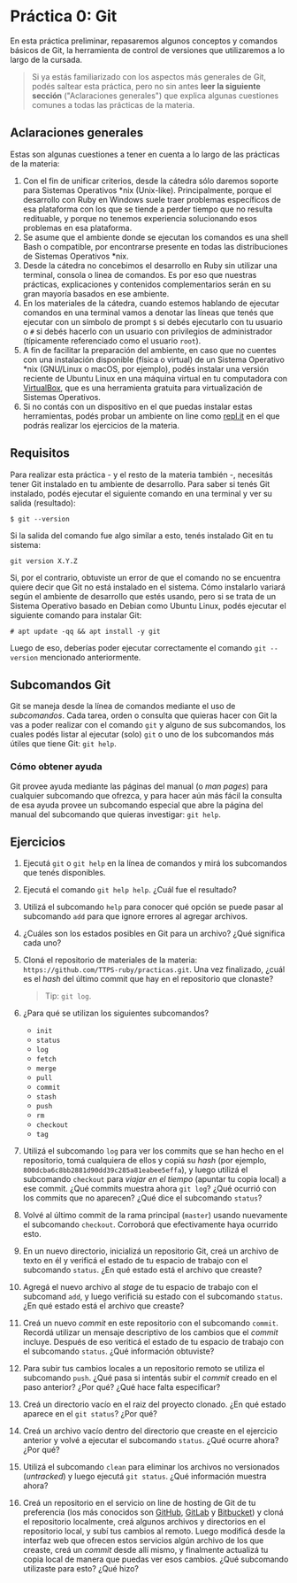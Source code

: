 # Práctica 0: Git

En esta práctica preliminar, repasaremos algunos conceptos y comandos básicos de Git, la
herramienta de control de versiones que utilizaremos a lo largo de la cursada.

> Si ya estás familiarizado con los aspectos más generales de Git, podés saltear esta
> práctica, pero no sin antes **leer la siguiente sección** ("Aclaraciones generales") que
> explica algunas cuestiones comunes a todas las prácticas de la materia.

## Aclaraciones generales

Estas son algunas cuestiones a tener en cuenta a lo largo de las prácticas de la materia:

1. Con el fin de unificar criterios, desde la cátedra sólo daremos soporte para Sistemas
   Operativos *nix (Unix-like). Principalmente, porque el desarrollo con Ruby en Windows
   suele traer problemas específicos de esa plataforma con los que se tiende a perder
   tiempo que no resulta redituable, y porque no tenemos experiencia solucionando esos
   problemas en esa plataforma.
2. Se asume que el ambiente donde se ejecutan los comandos es una shell Bash o compatible,
   por encontrarse presente en todas las distribuciones de Sistemas Operativos *nix.
3. Desde la cátedra no concebimos el desarrollo en Ruby sin utilizar una terminal, consola
   o linea de comandos. Es por eso que nuestras prácticas, explicaciones y contenidos
   complementarios serán en su gran mayoría basados en ese ambiente.
4. En los materiales de la cátedra, cuando estemos hablando de ejecutar comandos en una
   terminal vamos a denotar las líneas que tenés que ejecutar con un símbolo de prompt `$`
   si debés ejecutarlo con tu usuario o `#` si debés hacerlo con un usuario con
   privilegios de administrador (típicamente referenciado como el usuario `root`).
5. A fin de facilitar la preparación del ambiente, en caso que no cuentes con una
   instalación disponible (física o virtual) de un Sistema Operativo *nix (GNU/Linux o
   macOS, por ejemplo), podés instalar una versión reciente de Ubuntu Linux en una máquina
   virtual en tu computadora con [VirtualBox](https://www.virtualbox.org/), que es una
   herramienta gratuita para virtualización de Sistemas Operativos.
6. Si no contás con un dispositivo en el que puedas instalar estas herramientas, podés
   probar un ambiente on line como [repl.it](https://repl.it/languages/ruby) en el que
   podrás realizar los ejercicios de la materia.

## Requisitos

Para realizar esta práctica - y el resto de la materia también -, necesitás tener Git
instalado en tu ambiente de desarrollo. Para saber si tenés Git instalado, podés ejecutar
el siguiente comando en una terminal y ver su salida (resultado):

```console
$ git --version
```

Si la salida del comando fue algo similar a esto, tenés instalado Git en tu sistema:

```
git version X.Y.Z
```

Si, por el contrario, obtuviste un error de que el comando no se encuentra quiere decir
que Git no está instalado en el sistema. Cómo instalarlo variará según el ambiente de
desarrollo que estés usando, pero si se trata de un Sistema Operativo basado en Debian
como Ubuntu Linux, podés ejecutar el siguiente comando para instalar Git:

```console
# apt update -qq && apt install -y git
```

Luego de eso, deberías poder ejecutar correctamente el comando `git --version` mencionado
anteriormente.

## Subcomandos Git

Git se maneja desde la línea de comandos mediante el uso de _subcomandos_. Cada tarea,
orden o consulta que quieras hacer con Git la vas a poder realizar con el comando `git` y
alguno de sus subcomandos, los cuales podés listar al ejecutar (solo) `git` o uno de los
subcomandos más útiles que tiene Git: `git help`.

### Cómo obtener ayuda

Git provee ayuda mediante las páginas del manual (o _man pages_) para cualquier subcomando
que ofrezca, y para hacer aún más fácil la consulta de esa ayuda provee un subcomando
especial que abre la página del manual del subcomando que quieras investigar: `git help`.

## Ejercicios

1. Ejecutá `git` o `git help` en la línea de comandos y mirá los subcomandos que tenés
   disponibles.
2. Ejecutá el comando `git help help`. ¿Cuál fue el resultado?
3. Utilizá el subcomando `help` para conocer qué opción se puede pasar al subcomando `add`
   para que ignore errores al agregar archivos.
4. ¿Cuáles son los estados posibles en Git para un archivo? ¿Qué significa cada uno?
5. Cloná el repositorio de materiales de la materia: `https://github.com/TTPS-ruby/practicas.git`.
   Una vez finalizado, ¿cuál es el _hash_ del último commit que hay en el repositorio que
   clonaste?

   >  Tip: `git log`.
6. ¿Para qué se utilizan los siguientes subcomandos?
   * `init`
   * `status`
   * `log`
   * `fetch`
   * `merge`
   * `pull`
   * `commit`
   * `stash`
   * `push`
   * `rm`
   * `checkout`
   * `tag`
7. Utilizá el subcomando `log` para ver los commits que se han hecho en el repositorio,
   tomá cualquiera de ellos y copiá su _hash_ (por ejemplo, `800dcba6c8bb2881d90dd39c285a81eabee5effa`),
   y luego utilizá el subcomando `checkout` para _viajar en el tiempo_ (apuntar tu copia
   local) a ese commit. ¿Qué commits muestra ahora `git log`? ¿Qué ocurrió con los commits
   que no aparecen? ¿Qué dice el subcomando `status`?
8. Volvé al último commit de la rama principal (`master`) usando nuevamente el subcomando
   `checkout`. Corroborá que efectivamente haya ocurrido esto.
9. En un nuevo directorio, inicializá un repositorio Git, creá un archivo de texto en él
   y verificá el estado de tu espacio de trabajo con el subcomando `status`. ¿En qué
   estado está el archivo que creaste?
10. Agregá el nuevo archivo al _stage_ de tu espacio de trabajo con el subcomand `add`, y
    luego verificiá su estado con el subcomando `status`. ¿En qué estado está el archivo
    que creaste?
11. Creá un nuevo _commit_ en este repositorio con el subcomando `commit`. Recordá
    utilizar un mensaje descriptivo de los cambios que el _commit_ incluye. Después de eso
    veriticá el estado de tu espacio de trabajo con el subcomando `status`. ¿Qué
    información obtuviste?
12. Para subir tus cambios locales a un repositorio remoto se utiliza el subcomando `push`.
    ¿Qué pasa si intentás subir el _commit_ creado en el paso anterior? ¿Por qué? ¿Qué
    hace falta especificar?
13. Creá un directorio vacío en el raiz del proyecto clonado. ¿En qué estado aparece en el
    `git status`? ¿Por qué?
14. Creá un archivo vacío dentro del directorio que creaste en el ejercicio anterior y
    volvé a ejecutar el subcomando `status`. ¿Qué ocurre ahora? ¿Por qué?
15. Utilizá el subcomando `clean` para eliminar los archivos no versionados (_untracked_)
    y luego ejecutá `git status`. ¿Qué información muestra ahora?
16. Creá un repositorio en el servicio on line de hosting de Git de tu preferencia (los
    más conocidos son [GitHub](https://github.com/), [GitLab](https://gitlab.com/) y
    [Bitbucket](https://bitbucket.org/)) y cloná el repositorio localmente, creá
    algunos archivos y directorios en el repositorio local, y subí tus cambios al remoto.
    Luego modificá desde la interfaz web que ofrecen estos servicios algún archivo de los
    que creaste, creá un _commit_ desde allí mismo, y finalmente actualizá tu copia local
    de manera que puedas ver esos cambios. ¿Qué subcomando utilizaste para esto? ¿Qué
    hizo?
